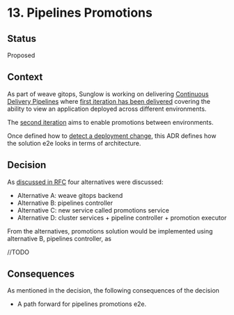 # 13. Pipelines Promotions

## Status
Proposed

## Context
As part of weave gitops, Sunglow is working on delivering [Continuous Delivery Pipelines](https://www.notion.so/weaveworks/CD-Pipeline-39a6df44798c4b9fbd140f9d0df1212a) where
[first iteration has been delivered](https://docs.gitops.weave.works/docs/next/enterprise/pipelines/intro/index.html)
covering the ability to view an application deployed across different environments.

The [second iteration](https://www.notion.so/weaveworks/Pipeline-promotion-061bb790e2e345cbab09370076ff3258) aims 
to enable promotions between environments. 

Once defined how to [detect a deployment change](0013-pipelines-detect-deployments.md), this ADR defines 
how the solution e2e looks in terms of architecture.

## Decision

As [discussed in RFC](../rfcs/0003-pipelines-promotion/promotions-solution.md) four alternatives were discussed:

- Alternative A: weave gitops backend
- Alternative B: pipelines controller
- Alternative C: new service called promotions service
- Alternative D: cluster services + pipeline controller  + promotion executor

From the alternatives, promotions solution would be implemented using 
alternative B, pipelines controller, as

//TODO


## Consequences

As mentioned in the decision, the following consequences of the decision 

- A path forward for pipelines promotions e2e.



